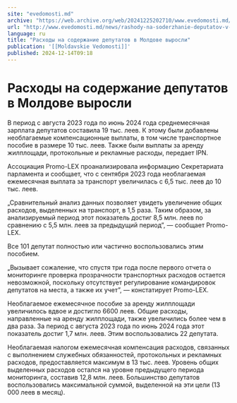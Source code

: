 ```yaml
---
site: "evedomosti.md"
archive: "https://web.archive.org/web/20241225202710/www.evedomosti.md/news/rashody-na-soderzhanie-deputatov-v-moldove-znachitelno-vyros"
url: "http://www.evedomosti.md/news/rashody-na-soderzhanie-deputatov-v-moldove-znachitelno-vyros"
language: ru
title: "Расходы на содержание депутатов в Молдове выросли"
publication: '[[Moldavskie Vedomosti]]'
published: 2024-12-14T09:18
---
```


# Расходы на содержание депутатов в Молдове выросли

В период с августа 2023 года по июнь 2024 года среднемесячная зарплата депутатов составила 19 тыс. леев. К этому были добавлены необлагаемые компенсационные выплаты, в том числе транспортное пособие в размере 10 тыс. леев. Также были выплаты за аренду жилплощади, протокольные и рекламные расходы, передает IPN.

Ассоциация Promo-LEX проанализировала информацию Секретариата парламента и сообщает, что с сентября 2023 года необлагаемая ежемесячная выплата за транспорт увеличилась с 6,5 тыс. леев до 10 тыс. леев.

„Сравнительный анализ данных позволяет увидеть увеличение общих расходов, выделенных на транспорт, в 1,5 раза. Таким образом, за анализируемый период этот показатель достиг 8,5 млн. леев по сравнению с 5,5 млн. леев за предыдущий период”, — сообщает Promo-LEX.

Все 101 депутат полностью или частично воспользовались этим пособием.

„Вызывает сожаление, что спустя три года после первого отчета о мониторинге проверка прозрачности транспортных расходов остается невозможной, поскольку отсутствует регулирование командировок депутатов на места, а также их учет”, — констатирует Promo-LEX.

Необлагаемое ежемесячное пособие за аренду жилплощади увеличилось вдвое и достигло 6600 леев. Общие расходы, направленные на аренду жилплощади, также увеличились более чем в два раза. За период с августа 2023 года по июнь 2024 года этот показатель достиг 1,7 млн. леев. Этим воспользовались 22 депутата.

Необлагаемая налогом ежемесячная компенсация расходов, связанных с выполнением служебных обязанностей, протокольных и рекламных расходов, предоставляется максимум в 13 тыс. леев. Уровень общих выделенных расходов остался на уровне предыдущего периода мониторинга, составив 12,8 млн. леев. Большинство депутатов воспользовались максимальной суммой, выделенной на эти цели (13 000 леев в месяц).